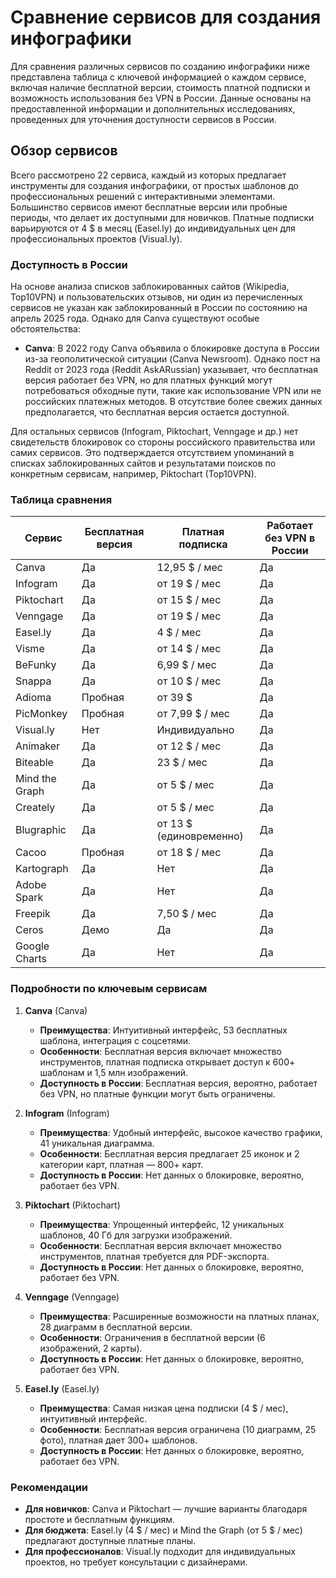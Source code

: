 # Сравнение сервисов для создания инфографики

Для сравнения различных сервисов по созданию инфографики ниже представлена таблица с ключевой информацией о каждом сервисе, включая наличие бесплатной версии, стоимость платной подписки и возможность использования без VPN в России. Данные основаны на предоставленной информации и дополнительных исследованиях, проведенных для уточнения доступности сервисов в России.

## Обзор сервисов

Всего рассмотрено 22 сервиса, каждый из которых предлагает инструменты для создания инфографики, от простых шаблонов до профессиональных решений с интерактивными элементами. Большинство сервисов имеют бесплатные версии или пробные периоды, что делает их доступными для новичков. Платные подписки варьируются от 4 $ в месяц (Easel.ly) до индивидуальных цен для профессиональных проектов (Visual.ly).

### Доступность в России

На основе анализа списков заблокированных сайтов (Wikipedia, Top10VPN) и пользовательских отзывов, ни один из перечисленных сервисов не указан как заблокированный в России по состоянию на апрель 2025 года. Однако для Canva существуют особые обстоятельства:

- **Canva**: В 2022 году Canva объявила о блокировке доступа в России из-за геополитической ситуации (Canva Newsroom). Однако пост на Reddit от 2023 года (Reddit AskARussian) указывает, что бесплатная версия работает без VPN, но для платных функций могут потребоваться обходные пути, такие как использование VPN или не российских платежных методов. В отсутствие более свежих данных предполагается, что бесплатная версия остается доступной.

Для остальных сервисов (Infogram, Piktochart, Venngage и др.) нет свидетельств блокировок со стороны российского правительства или самих сервисов. Это подтверждается отсутствием упоминаний в списках заблокированных сайтов и результатами поисков по конкретным сервисам, например, Piktochart (Top10VPN).

### Таблица сравнения

| Сервис | Бесплатная версия | Платная подписка | Работает без VPN в России |
| --- | --- | --- | --- |
| Canva | Да | 12,95 $ / мес | Да |
| Infogram | Да | от 19 $ / мес | Да |
| Piktochart | Да | от 15 $ / мес | Да |
| Venngage | Да | от 19 $ / мес | Да |
| Easel.ly | Да | 4 $ / мес | Да |
| Visme | Да | от 14 $ / мес | Да |
| BeFunky | Да | 6,99 $ / мес | Да |
| Snappa | Да | от 10 $ / мес | Да |
| Adioma | Пробная | от 39 $ | Да |
| PicMonkey | Пробная | от 7,99 $ / мес | Да |
| Visual.ly | Нет | Индивидуально | Да |
| Animaker | Да | от 12 $ / мес | Да |
| Biteable | Да | 23 $ / мес | Да |
| Mind the Graph | Да | от 5 $ / мес | Да |
| Creately | Да | от 5 $ / мес | Да |
| Blugraphic | Да | от 13 $ (единовременно) | Да |
| Cacoo | Пробная | от 18 $ / мес | Да |
| Kartograph | Да | Нет | Да |
| Adobe Spark | Да | Нет | Да |
| Freepik | Да | 7,50 $ / мес | Да |
| Ceros | Демо | Да | Да |
| Google Charts | Да | Нет | Да |

### Подробности по ключевым сервисам

1. **Canva** (Canva)

   - **Преимущества**: Интуитивный интерфейс, 53 бесплатных шаблона, интеграция с соцсетями.
   - **Особенности**: Бесплатная версия включает множество инструментов, платная подписка открывает доступ к 600+ шаблонам и 1,5 млн изображений.
   - **Доступность в России**: Бесплатная версия, вероятно, работает без VPN, но платные функции могут быть ограничены.

2. **Infogram** (Infogram)

   - **Преимущества**: Удобный интерфейс, высокое качество графики, 41 уникальная диаграмма.
   - **Особенности**: Бесплатная версия предлагает 25 иконок и 2 категории карт, платная — 800+ карт.
   - **Доступность в России**: Нет данных о блокировке, вероятно, работает без VPN.

3. **Piktochart** (Piktochart)

   - **Преимущества**: Упрощенный интерфейс, 12 уникальных шаблонов, 40 Гб для загрузки изображений.
   - **Особенности**: Бесплатная версия включает множество инструментов, платная требуется для PDF-экспорта.
   - **Доступность в России**: Нет данных о блокировке, вероятно, работает без VPN.

4. **Venngage** (Venngage)

   - **Преимущества**: Расширенные возможности на платных планах, 28 диаграмм в бесплатной версии.
   - **Особенности**: Ограничения в бесплатной версии (6 изображений, 2 карты).
   - **Доступность в России**: Нет данных о блокировке, вероятно, работает без VPN.

5. **Easel.ly** (Easel.ly)

   - **Преимущества**: Самая низкая цена подписки (4 $ / мес), интуитивный интерфейс.
   - **Особенности**: Бесплатная версия ограничена (10 диаграмм, 25 фото), платная дает 300+ шаблонов.
   - **Доступность в России**: Нет данных о блокировке, вероятно, работает без VPN.

### Рекомендации

- **Для новичков**: Canva и Piktochart — лучшие варианты благодаря простоте и бесплатным функциям.
- **Для бюджета**: Easel.ly (4 $ / мес) и Mind the Graph (от 5 $ / мес) предлагают доступные платные планы.
- **Для профессионалов**: Visual.ly подходит для индивидуальных проектов, но требует консультации с дизайнерами.
